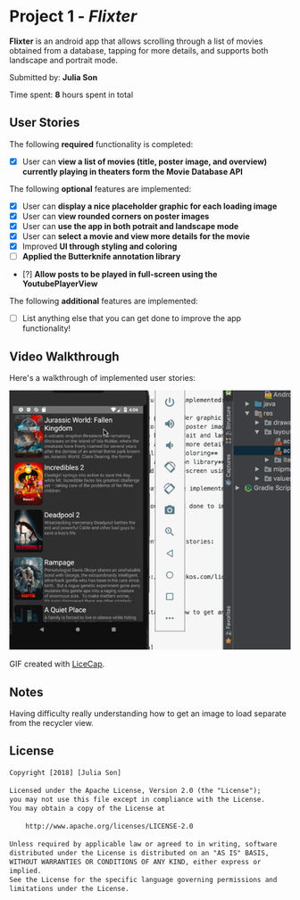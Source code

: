 # Project 1 - *Flixter*

**Flixter** is an android app that allows scrolling through a list of movies obtained from a database, tapping for more details, and supports both landscape and portrait mode. 

Submitted by: **Julia Son**

Time spent: **8** hours spent in total

## User Stories

The following **required** functionality is completed:

* [X] User can **view a list of movies (title, poster image, and overview) currently playing in theaters form the Movie Database API**

The following **optional** features are implemented:

* [X] User can **display a nice placeholder graphic for each loading image**
* [X] User can **view rounded corners on poster images**
* [X] User can **use the app in both potrait and landscape mode**
* [X] User can **select a movie and view more details for the movie**
* [X] Improved **UI through styling and coloring**
* [ ] **Applied the Butterknife annotation library**
* [?] **Allow posts to be played in full-screen using the YoutubePlayerView**

The following **additional** features are implemented:

* [ ] List anything else that you can get done to improve the app functionality!

## Video Walkthrough

Here's a walkthrough of implemented user stories:

![Walkthrough](walkthrough.gif)

GIF created with [LiceCap](http://www.cockos.com/licecap/).

## Notes

Having difficulty really understanding how to get an image to load separate from the recycler view.

## License

    Copyright [2018] [Julia Son]

    Licensed under the Apache License, Version 2.0 (the "License");
    you may not use this file except in compliance with the License.
    You may obtain a copy of the License at

        http://www.apache.org/licenses/LICENSE-2.0

    Unless required by applicable law or agreed to in writing, software
    distributed under the License is distributed on an "AS IS" BASIS,
    WITHOUT WARRANTIES OR CONDITIONS OF ANY KIND, either express or implied.
    See the License for the specific language governing permissions and
    limitations under the License.
